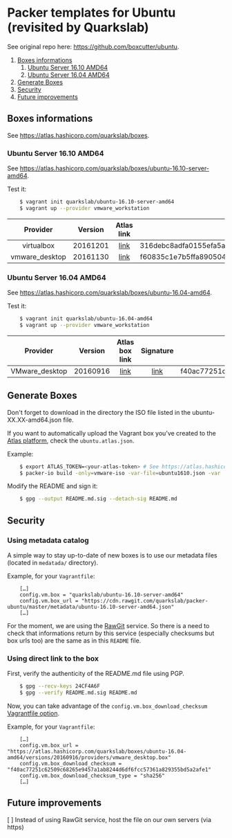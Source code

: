 # Packer templates for Ubuntu (revisited by Quarkslab)

See original repo here: https://github.com/boxcutter/ubuntu.


1. [Boxes informations](#boxes-informations)
    1. [Ubuntu Server 16.10 AMD64](#ubuntu-server-16.10-amd64)
    1. [Ubuntu Server 16.04 AMD64](#ubuntu-server-16.04-amd64)
1. [Generate Boxes](#generate-boxes)
1. [Security](#security)
1. [Future improvements](#future-improvements)


## Boxes informations

See https://atlas.hashicorp.com/quarkslab/boxes.


### Ubuntu Server 16.10 AMD64

See https://atlas.hashicorp.com/quarkslab/boxes/ubuntu-16.10-server-amd64.

Test it:
```bash
    $ vagrant init quarkslab/ubuntu-16.10-server-amd64
    $ vagrant up --provider vmware_workstation
```

| Provider       | Version  | Atlas link                        | SHA256                                                           |
| :------:       | :-----:  | :--------:                        | :----:                                                           |
| virtualbox     | 20161201 | [link][16.10-20161201-virtualbox] | 316debc8adfa0155efa5ac7e9fc16b30658a3f72ef80f666b6cd238b284d1eb4 |
| vmware_desktop | 20161130 | [link][16.10-20161130-vmware]     | f60835c1e7b5ffa89050421da439f896e9ff26f034c8e65a487881c788f661eb |

[16.10-20161201-virtualbox]: https://atlas.hashicorp.com/quarkslab/boxes/ubuntu-16.10-server-amd64/versions/20161201/providers/virtualbox.box
[16.10-20161130-vmware]: https://atlas.hashicorp.com/quarkslab/boxes/ubuntu-16.10-server-amd64/versions/20161130/providers/vmware_desktop.box


### Ubuntu Server 16.04 AMD64

See https://atlas.hashicorp.com/quarkslab/boxes/ubuntu-16.04-amd64.

Test it:
```bash
    $ vagrant init quarkslab/ubuntu-16.04-amd64
    $ vagrant up --provider vmware_workstation
```

| Provider       | Version  | Atlas box link               | Signature                        | SHA256                                                           |
| :------:       | :-----:  | :------------:               | :-------:                        | :----:                                                           |
| VMware_desktop | 20160916 | [link][16.04-amd64-20160916] | [link][16.04-amd64-20160916.sig] | f40ac77251c62509c68265e9457a1ab8244d6df6fcc57361a829355bd5a2afe1 |

[16.04-amd64-20160916]: https://atlas.hashicorp.com/quarkslab/boxes/ubuntu-16.04-amd64/versions/20160916/providers/vmware_desktop.box
[16.04-amd64-20160916.sig]: box/vmware/ubuntu-16.04-amd64-20160916.box.sig


## Generate Boxes

Don't forget to download in the directory the ISO file listed in the ubuntu-XX.XX-amd64.json file.

If you want to automatically upload the Vagrant box you’ve created to the [Atlas
platform](https://atlas.hashicorp.com), check the `ubuntu.atlas.json`.

Example:
```bash
    $ export ATLAS_TOKEN=<your-atlas-token> # See https://atlas.hashicorp.com/help/user-accounts/authentication
    $ packer-io build -only=vmware-iso -var-file=ubuntu1610.json -var 'atlas_username=quarkslab' -var 'atlas_box_name=ubuntu-16.10-server-amd64' ubuntu.atlas.json
```

Modify the README and sign it:
```bash
    $ gpg --output README.md.sig --detach-sig README.md
```


## Security

### Using metadata catalog

A simple way to stay up-to-date of new boxes is to use our metadata files
(located in `medatada/` directory).

Example, for your `Vagrantfile`:
```
    […]
    config.vm.box = "quarkslab/ubuntu-16.10-server-amd64"
    config.vm.box_url = "https://cdn.rawgit.com/quarkslab/packer-ubuntu/master/metadata/ubuntu-16.10-server-amd64.json"
    […]
```

For the moment, we are using the [RawGit](https://rawgit.com/) service. So
there is a need to check that informations return by this service  (especially
checksums but box urls too) are the same as in this `README` file.


### Using direct link to the box

First, verify the authenticity of the README.md file using PGP.

```bash
    $ gpg --recv-keys 24CF4A6F
    $ gpg --verify README.md.sig README.md
```

Now, you can take advantage of the `config.vm.box_download_checksum`
[Vagrantfile
option](https://docs.vagrantup.com/v2/vagrantfile/machine_settings.html).

Example, for your `Vagrantfile`:
```
    […]
    config.vm.box_url = "https://atlas.hashicorp.com/quarkslab/boxes/ubuntu-16.04-amd64/versions/20160916/providers/vmware_desktop.box"
    config.vm.box_download_checksum = "f40ac77251c62509c68265e9457a1ab8244d6df6fcc57361a829355bd5a2afe1"
    config.vm.box_download_checksum_type = "sha256"
    […]
```


## Future improvements

[ ] Instead of using RawGit service, host the file on our own servers (via https)
